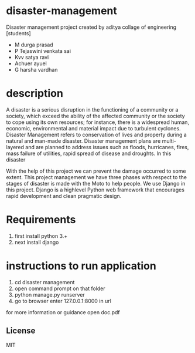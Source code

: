 # disaster-management
Disaster management project  created by aditya collage of engineering [students]
- M durga prasad
- P Tejaswini venkata sai
- Kvv satya ravi
- Achuer ayuel
- G harsha vardhan

# description
A disaster is a serious disruption in the functioning of a community or a society,
which exceed the ability of the affected community or the society to cope using its own
resources; for instance, there is a widespread human, economic, environmental and
material impact due to turbulent cyclones. Disaster Management refers to conservation of
lives and property during a natural and man-made disaster. Disaster management plans are
multi-layered and are planned to address issues such as floods, hurricanes, fires, mass
failure of utilities, rapid spread of disease and droughts. In this disaster


With the help of this project we can prevent the damage occurred to some extent.
This project management we have three phases with respect to the stages of disaster is
made with the Moto to help people. We use Django in this project. Django is a highlevel Python web framework that encourages rapid development and clean pragmatic
design.

# Requirements 
1) first install python 3.+
2) next install django 

# instructions to run application
1) cd disaster management
2) open command prompt on that folder
3) python manage.py runserver
4) go to browser enter 127.0.0.1:8000 in url 

for more information or guidance open doc.pdf


License
----

MIT

